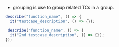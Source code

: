 - grouping is use to group related TCs in a group.

```js
describe("function_name", () => {
  it("testcase_description", () => {});

 describe("function_name", () => {
  it("2nd testcase_description", () => {});
});
```
